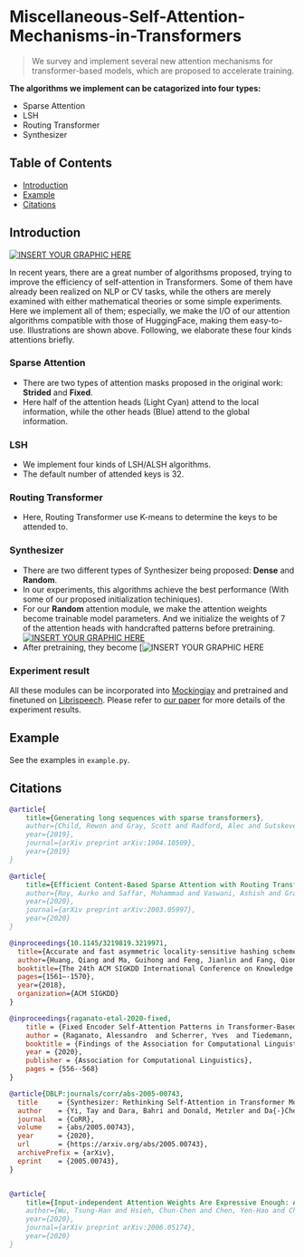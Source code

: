 # Miscellaneous-Self-Attention-Mechanisms-in-Transformers

> We survey and implement several new attention mechanisms for transformer-based models, which are proposed to accelerate training.

**The algorithms we implement can be catagorized into four types:**
- Sparse Attention
- LSH
- Routing Transformer
- Synthesizer


## Table of Contents
 - [Introduction](#introduction)
 - [Example](#example)
 - [Citations](#citations)
 
## Introduction 
[![INSERT YOUR GRAPHIC HERE](https://imgur.com/So7ZcF1.png)]()

In recent years, there are a great number of algorithsms proposed, trying to improve the efficiency of self-attention in Transformers. Some of them have already been realized on NLP or CV tasks, while the others are merely examined with either mathematical theories or some simple experiments. Here we implement all of them; especially, we make the I/O of our attention algorithms compatible with those of HuggingFace, making them easy-to-use. Illustrations are shown above. Following, we elaborate these four kinds attentions briefly.

### Sparse Attention
 - There are two types of attention masks proposed in the original work: **Strided** and **Fixed**.
 - Here half of the attention heads (Light Cyan) attend to the local information, while the other heads (Blue) attend to the global information.

### LSH
 - We implement four kinds of LSH/ALSH algorithms.
 - The default number of attended keys is 32.

### Routing Transformer
 - Here, Routing Transformer use K-means to determine the keys to be attended to.

### Synthesizer
 - There are two different types of Synthesizer being proposed: **Dense** and **Random**.
 - In our experiments, this algorithms achieve the best performance (With some of our proposed initialization techiniques).
 - For our **Random** attention module, we make the attention weights become trainable model parameters. And we initialize the weights of 7 of the attention heads with handcrafted patterns before pretraining. [![INSERT YOUR GRAPHIC HERE](https://i.imgur.com/C0x3YQZ.png)]()
 - After pretraining, they become [![INSERT YOUR GRAPHIC HERE](https://i.imgur.com/ZeUzRl5.png)


### Experiment result
All these modules can be incorporated into [Mockingjay](https://github.com/andi611/Mockingjay-Speech-Representation) and pretrained and finetuned on [Librispeech](https://www.openslr.org/12). Please refer to [our paper](https://arxiv.org/pdf/2006.05174.pdf) for more details of the experiment results.

## Example
See the examples in `example.py`.


## Citations
```bibtex
@article{
    title={Generating long sequences with sparse transformers},
    author={Child, Rewon and Gray, Scott and Radford, Alec and Sutskever, Ilya},
    year={2019},
    journal={arXiv preprint arXiv:1904.10509},
    year={2019}
}

@article{
    title={Efficient Content-Based Sparse Attention with Routing Transformers},
    author={Roy, Aurko and Saffar, Mohammad and Vaswani, Ashish and Grangier, David},
    year={2020},
    journal={arXiv preprint arXiv:2003.05997},
    year={2020}
}

@inproceedings{10.1145/3219819.3219971,
  title={Accurate and fast asymmetric locality-sensitive hashing scheme for maximum inner product search},
  author={Huang, Qiang and Ma, Guihong and Feng, Jianlin and Fang, Qiong, and Tung, Anthony KH},
  booktitle={The 24th ACM SIGKDD International Conference on Knowledge Discovery & Data Mining},
  pages={1561–-1570},
  year={2018},
  organization={ACM SIGKDD}
}

@inproceedings{raganato-etal-2020-fixed,
    title = {Fixed Encoder Self-Attention Patterns in Transformer-Based Machine Translation},
    author = {Raganato, Alessandro  and Scherrer, Yves  and Tiedemann, J{\"o}rg},
    booktitle = {Findings of the Association for Computational Linguistics: EMNLP 2020},
    year = {2020},
    publisher = {Association for Computational Linguistics},
    pages = {556--568}
}

@article{DBLP:journals/corr/abs-2005-00743,
  title     = {Synthesizer: Rethinking Self-Attention in Transformer Models},
  author    = {Yi, Tay and Dara, Bahri and Donald, Metzler and Da{-}Cheng, Juan and Zhe, Zhao and Che, Zheng},
  journal   = {CoRR},
  volume    = {abs/2005.00743},
  year      = {2020},
  url       = {https://arxiv.org/abs/2005.00743},
  archivePrefix = {arXiv},
  eprint    = {2005.00743},
}


@article{
    title={Input-independent Attention Weights Are Expressive Enough: A Study of Attention in Self-supervised Audio Transformers},
    author={Wu, Tsung-Han and Hsieh, Chun-Chen and Chen, Yen-Hao and Chi, Po-Han and Lee, Hung-yi},
    year={2020},
    journal={arXiv preprint arXiv:2006.05174},
    year={2020}
}
```

